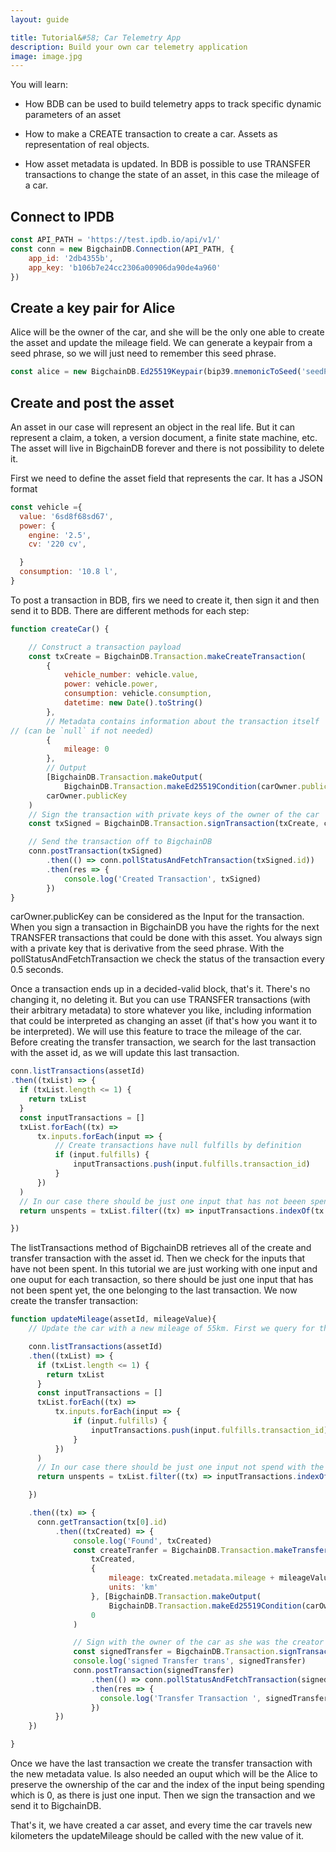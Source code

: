 ```yaml
---
layout: guide

title: Tutorial&#58; Car Telemetry App
description: Build your own car telemetry application
image: image.jpg
---
```


You will learn:

- How BDB can be used to build telemetry apps to track specific dynamic parameters of an asset

- How to make a CREATE transaction to create a car. Assets as representation of real objects.

- How asset metadata is updated. In BDB is possible to use TRANSFER transactions to change the state of an asset, in this case the mileage of a car.

## Connect to IPDB
```js
const API_PATH = 'https://test.ipdb.io/api/v1/'
const conn = new BigchainDB.Connection(API_PATH, {
    app_id: '2db4355b',
    app_key: 'b106b7e24cc2306a00906da90de4a960'
})
```


## Create a key pair for Alice
Alice will be the owner of the car, and she will be the only one able to create the asset and update the mileage field.
We can generate a keypair from a seed phrase, so we will just need to remember this seed phrase.

```js
const alice = new BigchainDB.Ed25519Keypair(bip39.mnemonicToSeed('seedPhrase').slice(0,32))
```



## Create and post the asset
An asset in our case will represent an object in the real life. But it can represent a claim, a token, a version document, a finite state machine, etc.
The asset will live in BigchainDB forever and there is not possibility to delete it.



First we need to define the asset field that represents the car. It has a JSON format

```js
const vehicle ={
  value: '6sd8f68sd67',
  power: {
    engine: '2.5',
    cv: '220 cv',

  }
  consumption: '10.8 l',
}
```

To post a transaction in BDB, firs we need to create it, then sign it and then send it to BDB. There are different methods for each step:

```js
function createCar() {

    // Construct a transaction payload
    const txCreate = BigchainDB.Transaction.makeCreateTransaction(
        {
            vehicle_number: vehicle.value,
            power: vehicle.power,
            consumption: vehicle.consumption,
            datetime: new Date().toString()
        },
        // Metadata contains information about the transaction itself
// (can be `null` if not needed)
        {
            mileage: 0
        },
        // Output
        [BigchainDB.Transaction.makeOutput(
            BigchainDB.Transaction.makeEd25519Condition(carOwner.publicKey))],
        carOwner.publicKey
    )
    // Sign the transaction with private keys of the owner of the car
    const txSigned = BigchainDB.Transaction.signTransaction(txCreate, carOwner.privateKey)

    // Send the transaction off to BigchainDB
    conn.postTransaction(txSigned)
        .then(() => conn.pollStatusAndFetchTransaction(txSigned.id))
        .then(res => {
            console.log('Created Transaction', txSigned)
        })
}
```

carOwner.publicKey can be considered as the Input for the transaction. When you sign a transaction in BigchainDB you have the rights for the next TRANSFER transactions that could be done with this asset. You always sign with a private key that is derivative from the seed phrase.
With the pollStatusAndFetchTransaction we check the status of the transaction every 0.5 seconds.



Once a transaction ends up in a decided-valid block, that's it. There's no changing it, no deleting it. But you can use TRANSFER transactions (with their arbitrary metadata) to store whatever you like, including information that could be interpreted as changing an asset (if that's how you want it to be interpreted).
We will use this feature to trace the mileage of the car.
Before creating the transfer transaction, we search for the last transaction with the asset id, as we will update this last transaction.

```js
conn.listTransactions(assetId)
.then((txList) => {
  if (txList.length <= 1) {
    return txList
  }
  const inputTransactions = []
  txList.forEach((tx) =>
      tx.inputs.forEach(input => {
          // Create transactions have null fulfills by definition
          if (input.fulfills) {
              inputTransactions.push(input.fulfills.transaction_id)
          }
      })
  )
  // In our case there should be just one input that has not beeen spent with the asseId
  return unspents = txList.filter((tx) => inputTransactions.indexOf(tx.id) === -1)

})
```
The listTransactions method of BigchainDB retrieves all of the create and transfer transaction with the asset id. Then we check for the inputs that have not been spent. In this tutorial we are just working with one input and one ouput for each transaction, so there should be just one input that has not been spent yet, the one belonging to the last transaction.
We now create the transfer transaction:

```js
function updateMileage(assetId, mileageValue){
    // Update the car with a new mileage of 55km. First we query for the asset car that we created

    conn.listTransactions(assetId)
    .then((txList) => {
      if (txList.length <= 1) {
        return txList
      }
      const inputTransactions = []
      txList.forEach((tx) =>
          tx.inputs.forEach(input => {
              if (input.fulfills) {
                  inputTransactions.push(input.fulfills.transaction_id)
              }
          })
      )
      // In our case there should be just one input not spend with the asseId
      return unspents = txList.filter((tx) => inputTransactions.indexOf(tx.id) === -1)

    })

    .then((tx) => {
      conn.getTransaction(tx[0].id)
          .then((txCreated) => {
              console.log('Found', txCreated)
              const createTranfer = BigchainDB.Transaction.makeTransferTransaction(
                  txCreated,
                  {
                      mileage: txCreated.metadata.mileage + mileageValue,
                      units: 'km'
                  }, [BigchainDB.Transaction.makeOutput(
                      BigchainDB.Transaction.makeEd25519Condition(carOwner.publicKey))],
                  0
              )

              // Sign with the owner of the car as she was the creator of the car
              const signedTransfer = BigchainDB.Transaction.signTransaction(createTranfer, carOwner.privateKey)
              console.log('signed Transfer trans', signedTransfer)
              conn.postTransaction(signedTransfer)
                  .then(() => conn.pollStatusAndFetchTransaction(signedTransfer.id))
                  .then(res => {
                    console.log('Transfer Transaction ', signedTransfer.id, 'accepted','with ',mileageValue, 'km',)
                  })
          })
    })

}
```

Once we have the last transaction we create the transfer transaction with the new metadata value. Is also needed an ouput which will be the Alice to preserve the ownership of the car and the index of the input being spending which is 0, as there is just one input. Then we sign the transaction and we send it to BigchainDB.

That's it, we have created a car asset, and every time the car travels new kilometers the updateMileage should be called with the new value of it.
